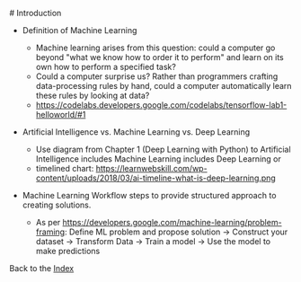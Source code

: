 # Introduction
  * Definition of Machine Learning
  
      * Machine learning arises from this question: could a computer go beyond "what we know how to order it to perform" and learn on its own how to perform a specified task? 
      * Could a computer surprise us? Rather than programmers crafting data-processing rules by hand, could a computer automatically learn these rules by looking at data?
    * https://codelabs.developers.google.com/codelabs/tensorflow-lab1-helloworld/#1
  

  * Artificial Intelligence vs. Machine Learning vs. Deep Learning

    * Use diagram from Chapter 1 (Deep Learning with Python) to Artificial Intelligence includes Machine Learning includes Deep Learning or
    * timelined chart: https://learnwebskill.com/wp-content/uploads/2018/03/ai-timeline-what-is-deep-learning.png

  * Machine Learning Workflow steps to provide structured approach to creating solutions.

    * As per https://developers.google.com/machine-learning/problem-framing: Define ML problem and propose solution -> Construct your dataset -> Transform Data -> Train a model -> Use the model to make predictions


Back to the [Index](../README.md)
